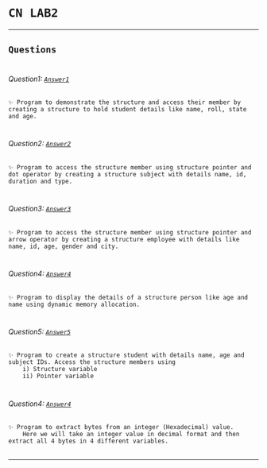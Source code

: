# ```CN LAB2```  
***  
## ```Questions```  
#
###### Question1: [```Answer1```](q1.c)
    ✨ Program to demonstrate the structure and access their member by creating a structure to hold student details like name, roll, state and age.
#
###### Question2: [```Answer2```](q2.c)
    ✨ Program to access the structure member using structure pointer and dot operator by creating a structure subject with details name, id, duration and type.
#
###### Question3: [```Answer3```](q3.c)
    ✨ Program to access the structure member using structure pointer and arrow operator by creating a structure employee with details like name, id, age, gender and city.
#
###### Question4: [```Answer4```](q4.c)
    ✨ Program to display the details of a structure person like age and name using dynamic memory allocation.
#
###### Question5: [```Answer5```](q5.c)
    ✨ Program to create a structure student with details name, age and subject IDs. Access the structure members using
        i) Structure variable
        ii) Pointer variable
#
###### Question4: [```Answer4```](q4.c)
    ✨ Program to extract bytes from an integer (Hexadecimal) value. 
        Here we will take an integer value in decimal format and then extract all 4 bytes in 4 different variables.
##

---